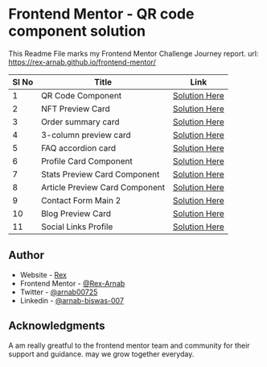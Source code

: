 # Frontend Mentor - QR code component solution

This Readme File marks my Frontend Mentor Challenge Journey report.
url: https://rex-arnab.github.io/frontend-mentor/


| Sl No | Title                          | Link                                                                                                      |
| ----- | ------------------------------ | --------------------------------------------------------------------------------------------------------- |
| 1     | QR Code Component              | [Solution Here](https://rex-arnab.github.io/frontend-mentor/qr-code-component/index.html)                 |
| 2     | NFT Preview Card               | [Solution Here](https://rex-arnab.github.io/frontend-mentor/nft-preview-card-component/index.html)        |
| 3     | Order summary card             | [Solution Here](https://rex-arnab.github.io/frontend-mentor/order-summary-component/index.html)           |
| 4     | 3-column preview card          | [Solution Here](https://rex-arnab.github.io/frontend-mentor/3-column-preview-card-component/index.html)   |
| 5     | FAQ accordion card             | [Solution Here](https://rex-arnab.github.io/frontend-mentor/faq-accordion-card-main/index.html)           |
| 6     | Profile Card Component         | [Solution Here](https://rex-arnab.github.io/frontend-mentor/profile-card-component-main/index.html)       |
| 7     | Stats Preview Card Component   | [Solution Here](https://rex-arnab.github.io/frontend-mentor/stats-preview-card-component-main/index.html) |
| 8     | Article Preview Card Component | [Solution Here](https://rex-arnab.github.io/frontend-mentor/article-preview-component-master/index.html)  |
| 9     | Contact Form Main 2           | [Solution Here](https://rex-arnab.github.io/frontend-mentor/contact-form-main-2/index.html)       |
| 10   |  Blog Preview Card          | [Solution Here](https://rex-arnab.github.io/frontend-mentor/blog-preview-card-main/index.html)       |
| 11  |  Social Links Profile          | [Solution Here](https://rex-arnab.github.io/frontend-mentor/social-links-profile-main/index.html)       |


## Author

- Website - [Rex](http://1biteblog.com/)
- Frontend Mentor - [@Rex-Arnab](https://www.frontendmentor.io/profile/Rex-Arnab)
- Twitter - [@arnab00725](https://twitter.com/arnab00725)
- Linkedin - [@arnab-biswas-007](https://www.linkedin.com/in/arnab-biswas-007/)


## Acknowledgments

A am really greatful to the frontend mentor team and community for their support and guidance.
may we grow together everyday.

